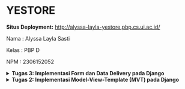 # YESTORE
**Situs Deployment:** http://alyssa-layla-yestore.pbp.cs.ui.ac.id/

Nama    : Alyssa Layla Sasti

Kelas   : PBP D

NPM     : 2306152052

<details>
<summary> <b> Tugas 3: Implementasi Form dan Data Delivery pada Django </b> </summary>

# Pertanyaan

## Jelaskan mengapa kita memerlukan *data delivery* dalam pengimplementasian sebuah platform?
Dalam mengimplementasikan sebuah platform, diperlukan pengiriman data dari satu komponen ke komponen lainnya. Sebagai contoh: dari database menuju ke-user agar dapat mengakses dan menampilkan data yang diminta user. *Data delivery* dibutuhkan untuk mengoptimalkan dan mengefisiensikan proses pengiriman data, apalagi untuk platform beskala besar. Dengan *data delivery*, dapat membuat proses pengiriman data tepat waktu, sehingga memberikan pengalaman pengguna yang lebih baik, juga keamanan data yang terjamin. Format yang populer digunakan (dan sekarang sedang dipelajari) adalah HTML, XML, dan JSON. 

## Menurutmu, mana yang lebih baik antara XML dan JSON? Mengapa JSON lebih populer dibandingkan XML?
PERBEDAAN XML dan JSON:
1. XML menyimpan data dalam struktur pohon dengan *namespace* untuk kategori data yang berbeda. Sedangkan JSON menggunakan struktur mapping dengan pasangan key-value.
2. XML memiliki sintaks yang lebih kompleks. Sebagai contoh penggunaan tag pembuka dan penutup `<tag></tag>`. Sedangkan JSON hanya menggunakan kurung kurawal `{}`, kurung siku `[]`, dan titik dua `:` antara nama dan nilai, sehingga lebih ringkas.
3. XML membutuhkan waktu lebih lama untuk parsing, dikarenakan formatnya yang lebih kompleks. Sedangkan JSON lebih cepat diparsing, dikarenakan strukturnya yang lebih sederhana.
4. XML tidak dapat diintegrasikan langsung oleh JavaScript tanpa dilakukannya parsing tambahan. Sedangkan JSON didesain agar dapat langsung digunakan oleh JavaScript tanpa memerlukan konversi tambahan.
5. XML cenderung lebih sulit dibaca, terutama apabila data dan platform yang digunakan besar. Hal ini dikarenakan XML melibatkan lebih banyak tag. Sedangkan JSON lebih mudah dibaca karena struktur lebih ringkas dan sederhana.

Dengan perbedaan yang saya paparkan, dapat kita lihat bahwa JSON lebih sederhana, ringkas, dan efisien. Penggunaan JSON memudahkan *developer* dalam membuat platform dan mengolah datanya. Sehingga dapat dilihat JSON lebih populer daripada XML.

## Jelaskan fungsi dari method `is_valid()` pada form Djangoo dan mengapa kita membutuhkan method tersebut?
Method is_valid() digunakan untuk melakukan validasi untuk setiap kolom formulir, mengembalikan true jika data valid. Dalam konteks tugas 3, Method is_valid() berfungsi untuk memeriksa apakah data yang dikirimkan oleh pengguna sesuai dengan kebutuhan yang ada di form `ProductEntryForm`(Memastikan fields yanga da pada `forms.py` sesuai dengan yang ada pada `models.py`). Kita membutuhkan method is_valid() untuk memastikan agar tidak ada data yang tidak sesuai yang masuk ke database sistem. Sehingga kita menjaga konsistensi data dan memungkinkan pemberian feedback yang jelas kepada user apabila ada kesalahan.

## Mengapa kita membutuhkan `csrf_token` saat membuat form di Django? Apa yang dapat terjadi jika kita tidak menambahkan `csrf_token` pada form Django? Bagaimana hal tersebut dapat dimanfaatkan oleh penyerang?
- `csrf_token` atau yang disebut *Cross-Site Request Forgery* token untuk melindungi platform dari serangan *Cross-Site Request Forgery*(CSRF). Serangan CSRF adalah ketika penyerang melakukan eksploitasi platform yang membuat pengguna tanpa sadar mengirim sebuah permintaan POST yang tidak diinginkan. Sistem kerjanya adalah penyerang menggunakan/membajak sesi pengguna yang sudah diautentifikasi tanpa sepengetahuan pengguna. Kita membutuhkan `csrf_token` saat membuat form di Django agar mencegah serangan saat sedang pembuatan form dengan adanya permintaan POST palsu.
- Jika kita tidak menambahkan `csrf_token` maka platform rentan terhadap serangan CSRF. Platform tidak dapat memverifikasi apakah permintaan berasal dari pengguna yang sah atau bukan. Sehingga dapat keamanan pengguna tercancam.
- Hal ini dapat dimanfaatkan oleh penyerang dengan mengirimkan permintaan yang berbahaya kepada user (misal melakukan transaksi keuangan yang tidak diinginkan dan mengubah kata sandi).


## Jelaskan bagaimana cara kamu mengimplementasikan checklist di atas secara step-by-step (bukan hanya sekedar mengikuti tutorial).

- Implemetasi Skeleton sebagai Kerangka Views
    1. Saya membuat direktor baru bernama `templates` di folder utama. Kemudian saya membuat berkas HTML baru yang bernama `base.html`. File `base.html` tersebut diisi dengan kode:
        ```html
        {% load static %}
        <!DOCTYPE html>
        <html lang="en">
            <head>
                <meta charset="UTF-8" />
                <meta name="viewport" content="width=device-width, initial-scale=1.0" />
                {% block meta %} {% endblock meta %}
            </head>

            <body>
            {% block content %} {% endblock content %}
            </body>
        </html>
        ```
        Notes: `{% load static %}` digunakan sebagai template tag dalam Django. `<!DOCTYPE html>` digunakan sebagao pendefinisian jenis dokumen HTML5. 

    2. Kemudian saya menambahkan `[BASE_DIR / 'templates']` pada subbagian `DIRS` dalam bagian `TEMPLATES` yang ada di dalam file `settings.py`. Penambahan yang saya lakukan adalah sebagai berikut:
        ```python
        TEMPLATES = [
        {
            'BACKEND': 'django.template.backends.django.DjangoTemplates',
            'DIRS': [BASE_DIR / 'templates'],
            'APP_DIRS': True,
            'OPTIONS': {
                'context_processors': [
                    'django.template.context_processors.debug',
                    'django.template.context_processors.request',
                    'django.contrib.auth.context_processors.auth',
                    'django.contrib.messages.context_processors.messages',
                    ],
                },
            },
        ]
        ```
        Notes: Penambahan yang saya lakukan bertujuan agar file `base.html` pada `templates` dijadikan sebagai template tujuan.

    3. Saya mengubah `main.html` yang ada di direktori `main/templates` dengan menambahkan ` {% extends 'base.html' %}` dan `{% block content %}` di awal kode. Kemudian juga menambahkan `{% endblock content %}` di akhir kode. Hal ini mengindikasikan bahwa kita menggunakan `base.html` sebagai template utama dan menginisiasikan dimana *block content* di mulai dan di mana berhenti.

- Menambahkan UUID
    1. Menambahkan `import uuid` dan `id=` di dalam `main/models.py`. Guna dari menambahkan import UUID ini adalah untuk mengimport modul UUID yang akan memberikan string unik untuk ID sebagai *identifier*. Perubahan yang saya lakukan seperti ini: 
        ```python
        from django.db import models
        import uuid 

        class Product(models.Model):
            id = models.UUIDField(primary_key=True, default=uuid.uuid4, editable=False)
            name = models.CharField(max_length=255, name="name")
            price = models.IntegerField(name="price")
            quantity = models.IntegerField(name="quantity", default=0)
            description = models.TextField(name="description")
            category = models.CharField(max_length=255, name="category", default="Uncategorized")
        ```
        Notes: Pada fields `quantity` dan `category` saya menetapkan default valuenya.

    2. Karena dilakukan perubahan pada models. Maka saya melakukan migrasi model dengan perintah:
        ```bash
        python manage.py makemigrations
        python manage.py migrate
        ```

- Membuat Form Input Data dan Menampilkannya pada HTML
    1. Pada direktori `main`, buat file baru bernama `forms.py`. Saya memasukkan kode sebagai berikut:
        ```python
        from django.forms import ModelForm
        from main.models import Product
    
        class ProductEntryForm(ModelForm):
            class Meta:
            model = Product
            fields = ["name", "price", "quantity", "description", "category"]
        ````
        Notes: Saya mengisi fields sesuai dengan yang ada di `models.py` saya.
    2. Pada direktori `main`, saya membuka `views.py` dan menambahkan `import redirect` dan membuat fungsi baru bernama `create_product_entry` yang menerima parameter `request`. Fungsi ini bertujuan untuk menambahkan input form ke dalam permintaan POST untuk database. Saya juga mengubah fungsi `show_main`. Penambahan kode yang saya lakukan ke `views.py` adalah sebagai berikut:
        
        ```python
        from django.shortcuts import render, redirect
        from main.models import Product
        from main.forms import ProductEntryForm

        def show_main(request):
            products = Product.objects.all()
            context = {
                'nama': 'Alyssa Layla Sasti',
                'kelas': 'PBP D',
                'npm': 2306152052,
                'products': products,
            }

        return render(request, "main.html", context)

        def create_product_entry(request):
            form = ProductEntryForm(request.POST or None)

            if form.is_valid() and request.method == "POST":
                form.save()
                return redirect('main:show_main')

            context = {'form': form}
        return render(request, "create_product_entry.html", context)
        ```
        Notes: Redirect digunakan untuk mengarahkan pengguna ke url tertentu, dalam konteks tugas ini adalah menuju `main:show_main`

    3. Saya menambahkan import fungsi `create_product_entry` ke dalam `urls.py` yang ada di `main` dan menambahlan *path* URL ke dalam *urlpatterns*

        ```python
        from main.views import show_main, create_product_entry

        urlpatterns = [
            path('', show_main, name='show_main'),
            path('create-product-entry', create_product_entry, name='create_product_entry'),
        ]
        ````
    4. Saya membuat file HTML baru dengan nama `create_product_entry.html` pada direktori `main/templates`. Kemudian saya mengisi dengan kode sebagai berikut:
        ```html
        {% extends 'base.html' %} 
        {% block content %}
        <h1>Add New Product Entry</h1>

        <form method="POST">
        {% csrf_token %}
        <table>
            {{ form.as_table }}
            <tr>
            <td></td>
            <td>
                <input type="submit" value="Add Product" />
            </td>
            </tr>
        </table>
        </form>

        {% endblock %}
        ```
    5. Menambahkan kode di `main.html` untuk menampilkan data *product* dan button *Add New Product*. Perubahan kode yang saya lakukan adalah sebagai berikut:
        ```html
        {% extends 'base.html' %}
        {% block content %}
        <h1>Welcome to YESTORE!</h1>

        <h2>Nama Mahasiswa: </h2>
        <p>{{ nama }}</p>
        <h2>Kelas: </h2>
        <p>{{ kelas }}</p>
        <h2>NPM: </h2>
        <p>{{ npm }}</p>

        {% if not products %}
        <p>Belum ada data product pada YESTORE.</p>
        {% else %}
        <table>
        <tr>
            <th>Name</th>
            <th>Price</th>
            <th>Quantity</th>
            <th>Description</th>
            <th>Category</th>
        </tr>

        {% comment %} 
        {% endcomment %} 
        {% for product in products %}
        <tr>
            <td>{{product.name}}</td>
            <td>{{product.price}}</td>
            <td>{{product.quantity}}</td>
            <td>{{product.description}}</td>
            <td>{{product.category}}</td>
        </tr>
        {% endfor %}
        </table>
        {% endif %}

        <br />

        <a href="{% url 'main:create_product_entry' %}">
        <button>Add New Product</button>
        </a>
        {% endblock content %}
        ```
    6. Jalankan `python manage.py runserver` kemudian buka  http://localhost:8000/, seharusnya web sudah dapat dibuka dan digunakan

- Mengembalikan Data dalam Bentuk XML
    1. Menambahkan `import HttpResponse` dan `Serializer` di file `views.py` pada `main`
        ```python
        from django.shortcuts import render, redirect
        from main.models import Product
        from main.forms import ProductEntryForm
        from django.http import HttpResponse
        from django.core import serializers
        ```
    2. Membuat fungsi `show_xml` yang menerima parameter `request` disertai *return function* berupa `HttpResponse` masih di file `views.py` pada `main`
        ```python
        def show_xml(request):
        data = Product.objects.all()
        return HttpResponse(serializers.serialize("xml", data), content_type="application/xml")
        ```
    3. Menambahkan  import `show_xml` dan *path url* ke `urlpatterns` di dalam `urls.py` pada `main` 
        ```python
        from main.views import show_main, create_product_entry, show_xml
        
        app_name = 'main'

        urlpatterns = [
            path('', show_main, name='show_main'),
            path('create-product-entry', create_product_entry, name='create_product_entry'),
            path('xml/', show_xml, name='show_xml'),
        ]
        ```
    4.  Jalankan `python manage.py runserver` kemudian buka  http://localhost:8000/xml/, seharusnya web sudah dapat dibuka dan digunakan

- Mengembalikan Data dalam Bentuk JSON
    1. Membuat fungsi `show_json` yang menerima parameter `request` disertai *return function* berupa `HttpResponse` di file `views.py` pada `main`
        ```python
        def show_json(request):
            data = Product.objects.all()
            return HttpResponse(serializers.serialize("json", data), content_type="application/json")
        ```
    2. Menambahkan  import `show_json` dan *path url* ke `urlpatterns` di dalam `urls.py` pada `main`
        ```python
        from django.urls import path
        from main.views import show_main, create_product_entry, show_xml, show_json

        app_name = 'main'

        urlpatterns = [
            path('', show_main, name='show_main'),
            path('create-product-entry', create_product_entry, name='create_product_entry'),
            path('xml/', show_xml, name='show_xml'),
            path('json/', show_json, name='show_json'),
        ]
        ``` 
    3. Jalankan `python manage.py runserver` kemudian buka  http://localhost:8000/json/, seharusnya web sudah dapat dibuka dan digunakan


- Mengembalikan Data Berdasarkan ID dalam Bentuk XML dan JSON
    1. Membuat fungsi `show_xml_by_id` yang menerima parameter `request` dan `id` disertai *return function* berupa `HttpResponse` di file `views.py` pada `main`
        ```python
        def show_xml_by_id(request, id):
            data = Product.objects.filter(pk=id)
            return HttpResponse(serializers.serialize("xml", data), content_type="application/xml")
        ```
    2.  Membuat fungsi `show_json_by_id` yang menerima parameter `request` dan `id` disertai *return function* berupa `HttpResponse` di file `views.py` pada `main`
        ```python
        def show_json_by_id(request, id):
            data = Product.objects.filter(pk=id)
            return HttpResponse(serializers.serialize("json", data), content_type="application/json")
        ```
    3. Menambahkan  import `show_xml_by_id`, `show_json_by_id` dan *path url* ke `urlpatterns` di dalam `urls.py` pada `main`
        ```python
        from django.urls import path
        from main.views import show_main, create_product_entry, show_xml, show_json, show_xml_by_id, show_json_by_id

        app_name = 'main'

        urlpatterns = [
            path('', show_main, name='show_main'),
            path('create-product-entry', create_product_entry, name='create_product_entry'),
            path('xml/', show_xml, name='show_xml'),
            path('json/', show_json, name='show_json'),
            path('xml/<str:id>/', show_xml_by_id, name='show_xml_by_id'),
            path('json/<str:id>/', show_json_by_id, name='show_json_by_id'),
        ]
        ```
    4. Jalankan `python manage.py runserver` kemudian buka  http://localhost:8000/xml/(masukkan id) dan http://localhost:8000/json/(masukkan id) sesuai dengan id input product yang diberikan. 

- Push ke git hasil Tugas 3
    ```bash
    git add .
    git commit -m
    git push -u origin main
    git push pws main:master
    ```

# Bukti Screenshot hasil akses URL pada Postman
1. Localhost
![Localhost](/images/localhost.png)

2. Localhost XML
![Localhost XML](/images/localhost_xml.png)

3. Localhost JSON
![Localhost JSON](/images/localhost_json.png)

4. Localhost XML ID
![Localhost XML ID](/images/localhost_xml_id.png)

5. Localhost JSON ID
![Localhost JSON ID](/images/localhost_json_id.png)
</details>

<details>
<summary> <b> Tugas 2: Implementasi Model-View-Template (MVT) pada Django </b> </summary>

# Pertanyaan

## Jelaskan bagaimana cara kamu mengimplementasikan checklist di atas secara step-by-step (bukan hanya sekedar mengikuti tutorial)!

- Membuat sebuah proyek Django baru. <br>
    1. Menginsiasi Git pada Directory Baru
        -  Melakukan konfigurasi awal git dengan membuat directory baru di lokal bernama `yestore`.
        - Membuka terminal, kemudian melakukan cd ke directory path yestore yang baru saya buat. Kemudian melakukan perintah `git init`, `git config --global user.name "AlyssaLayla"`, dan `git config --global user.email "alyssasasti@gmail.com"`
        -  membuat repositori baru di GitHub dengan nama yestore dan mengatur visibilitasnya sebagai public
        -  Membuat `README.md`, `git status`, `git add README.md`. Kemudian saya mengecek kembali status README.md dengan `git status`. Lalu jalankan `git commit -m "Make README.md"`
        - Membuat branch utama dengan menjalankan perintah `git branch -M main`. Dengan menjalankan perintah ini, branch utamanya akan bernama "main".
        - Menjalankan perintah `git remote add origin https://github.com/AlyssaLayla/yestore.git`
        - Menjalankan `git push -u origin main`

    2. Mengaktifkan Virtual Environment
        -  Menjalankan perintah `python -m venv env` dan `env\Scripts\activate`
        - Notes: Ditandai dengan adanya (env) pada awal baris di terminal

    3. Install Dependencies
        - Membuat file baru bernama `requirements.txt` dan mengeditnya melalui IDE dengan isi:
        ```bash
        django
        gunicorn
        whitenoise
        psycopg2-binary
        requests
        urllib3
        ```
        - Instalasi dependencies yang ada di file `requirements.txt` dengan perintah `pip install -r requirements.txt`
    
    4. Membuat Proyek Django
        - Menjalankan perintah `django-admin startproject yestore` untuk membuat proyek Django bernama "yestore"

    5. Mempersiapkan untuk Menjalankan Server
        - Mengedit file `settings.py` kemudian menambahkan `"localhost"` dan `"127.0.0.1"` pada `ALLOWED-HOSTS`
        - Membuat file baru bernama `.gitignore` dan mengeditnya melalui iDE dengan isi:

        ```bash
        # Django
        *.log
        *.pot
        *.pyc
        __pycache__
        db.sqlite3
        media

        # Backup files
        *.bak

        # If you are using PyCharm
        # User-specific stuff
        .idea/**/workspace.xml
        .idea/**/tasks.xml
        .idea/**/usage.statistics.xml
        .idea/**/dictionaries
        .idea/**/shelf

        # AWS User-specific
        .idea/**/aws.xml

        # Generated files
        .idea/**/contentModel.xml
        .DS_Store

        # Sensitive or high-churn files
        .idea/**/dataSources/
        .idea/**/dataSources.ids
        .idea/**/dataSources.local.xml
        .idea/**/sqlDataSources.xml
        .idea/**/dynamic.xml
        .idea/**/uiDesigner.xml
        .idea/**/dbnavigator.xml

        # Gradle
        .idea/**/gradle.xml
        .idea/**/libraries

        # File-based project format
        *.iws

        # IntelliJ
        out/

        # JIRA plugin
        atlassian-ide-plugin.xml

        # Python
        *.py[cod]
        *$py.class

        # Distribution / packaging
        .Python build/
        develop-eggs/
        dist/
        downloads/
        eggs/
        .eggs/
        lib/
        lib64/
        parts/
        sdist/
        var/
        wheels/
        *.egg-info/
        .installed.cfg
        *.egg
        *.manifest
        *.spec

        # Installer logs
        pip-log.txt
        pip-delete-this-directory.txt

        # Unit test / coverage reports
        htmlcov/
        .tox/
        .coverage
        .coverage.*
        .cache
        .pytest_cache/
        nosetests.xml
        coverage.xml
        *.cover
        .hypothesis/

        # Jupyter Notebook
        .ipynb_checkpoints

        # pyenv
        .python-version

        # celery
        celerybeat-schedule.*

        # SageMath parsed files
        *.sage.py

        # Environments
        .env
        .venv
        env/
        venv/
        ENV/
        env.bak/
        venv.bak/

        # mkdocs documentation
        /site

        # mypy
        .mypy_cache/

        # Sublime Text
        *.tmlanguage.cache
        *.tmPreferences.cache
        *.stTheme.cache
        *.sublime-workspace
        *.sublime-project

        # sftp configuration file
        sftp-config.json

        # Package control specific files Package
        Control.last-run
        Control.ca-list
        Control.ca-bundle
        Control.system-ca-bundle
        GitHub.sublime-settings

        # Visual Studio Code
        .vscode/*
        !.vscode/settings.json
        !.vscode/tasks.json
        !.vscode/launch.json
        !.vscode/extensions.json
        .history
        ```
    <hr>

- Membuat aplikasi dengan nama `main` pada proyek tersebut. <br>
    - Menjalankan perintah `python manage.py startapp main`
    - Mengedit file `settings.py` dan menambahkan `main` pada `INSTALLED_APPS`
    - Membuat directory (folder) baru bernama `templates` di dalam directory `main`. Kemudian di dalam folder ini, buat file baru bernama `main.html` untuk menyimpan file `.html` yang ingin digunakan. File ini berisi konten yang ingin ditampilkan di web. Bagian yang wajib ada adalah nama e-commerce, nama mahasiswa, dan kelas.
    <hr>

- Melakukan routing pada proyek agar dapat menjalankan aplikasi main. <br>
    - Mengonfigurasi routing URL pada proyek yestore. Buka file `urls.py` di dalam directory proyek `yestore`
    - Menambahkan import `include` pada `from django.urls import path, include`
    - Menambahkan route url dengan mengarahkan ke tampilan `main` di dalam variabel `urlpatterns` menjadi
        ```python
        urlpatterns = [
        path('admin/', admin.site.urls),
        path('', include('main.urls')),
        ]
        ```
    <hr>

- Membuat model pada aplikasi main dengannama Product dan memiliki atribut wajib (`name` (CharField), `price` (IntegerField), dan `description` (TextField)) <br>
    - Mengedit file `models.py` pada directory `main` dengan:
        ```python
        
        from django.db import models

        class Product(models.Model):
            name = models.CharField(max_length=255, name="name")
            price = models.IntegerField(name="price")
            quantity = models.IntegerField(name="quantity")
            description = models.TextField(name="description")
            category = models.CharField(max_length=255, name="category")
        ```
    - Notes: Saya mengisi `models.py` dengan 5 atributes yaitu `name` (CharField), `price` (IntegerField), `quantity` (IntegerFIeld), `description` (TextField), dan `category`(CharField)

    - Menjalankan perintah `python manage.py makemigrations` dan `python manage.py migrate` setiap kita membuat perubahan pada model
    <hr>

-  Membuat sebuah fungsi pada views.py untuk dikembalikan ke dalam sebuah template HTML yang menampilkan nama aplikasi serta nama dan kelas mahasiswa. <br>
    - Mengedit `views.py` pada `main` dengan kode: 
        ```python
        from django.shortcuts import render

        def show_main(request):
            context = {
                'nama': 'Alyssa Layla Sasti',
                'kelas': 'PBP D',
                'npm': 2306152052,
                'products': [ 
                    {'name': 'Dimsum Mozarella', 'price': 20000, 'quantity': 5, 'description': 'Dimsum dengan keju Mozarella meleleh di atasnya wow enak', 'category': 'Makanan'},
                    {'name': 'Charger HP', 'price': 100000, 'quantity': 8, 'description': 'Charge HP dijamin Original!', 'category': 'Elektronik'},
                    {'name': 'Hoodie', 'price': 50000, 'quantity': 3, 'description': 'Hoodie Oversize paling keren se-UI', 'category': 'Pakaian'},
                    ],
            }

            return render(request, "main.html", context)
        ```
    - Notes: Selain ingin menampilkan nama aplikasi, nama mahasiswa, dan kelasnya, saya ingin menampilkan atribut-atribut lain. Maka dari itu di `views.py`, saya menampilkan nama, kelas, npm, dan Product yang saya jual dengan detail (product name, price, quantity, description, dan category)

    - Saya menambahkan tampilan yang saya inginkan di `main.html` agar dapat menampilkan data yang telah diambil dari model sebagai berikut
        ```html
        <h1>Welcome to YESTORE!</h1>

        <h2>Nama Mahasiswa: </h2>
        <p>{{ nama }}</p>
        <h2>Kelas: </h2>
        <p>{{ kelas }}</p>
        <h2>NPM: </h2>
        <p>{{ npm }}</p>

        <h3>Apa yang Kami Jual?</h3>
        <ol>
            {% for product in products %}
            <li> 
                <h4>{{product.name}}</h4>
                <h5>Rp{{product.price}}</h5>
                <h5>Quantity: {{product.quantity}}</h5>
                <p>{{product.description}}</p>
                <h5>Category: {{product.category}}</h5>
                {% endfor %}
            </li>
        </ol>
        ```
    <hr>

- Membuat sebuah routing pada `urls.py` aplikasi main untuk memetakan fungsi yang telah dibuat pada `views.py` <br>
    - Buka file `urls.py` di `main`, kemudian saya isi dengan kode ini
        ```python
        from django.urls import path
        from main.views import show_main

        app_name = 'main'

        urlpatterns = [
            path('', show_main, name='show_main'),
        ]
        ```
    <hr>

- Membuat deployment ke PWS terhadap aplikasi yang sudah dibuat sehingga nantinya dapat diakses di internet <br>
    - Sebelum ke PWS, saya melakukan `git add .`, `git commit -m "<message>"`, dan `git push -u origin main` untuk mengupdate perubahan ke GitHub
    - Saya mencoba run di local host terlebih dahulu. Jalankan perintah `python manage.py runserver` kemudian saya cek di `http://localhost:8000/`. Jika halaman yang saya buat sudah muncul, saya lanjut deploy ke PWS
    - Login di PWS, lalu menambahkan projek baru dengan nama `yestore`
    - Buka kembali `settings.py` kemudian tambahkan `alyssa-layla-yestore.pbp.cs.ui.ac.id` di `ALLOWED_HOSTS`
    - Melakukan kembali `git add .`, `git commit -m"<message>"`, dan `git push -u origin main`
    - Menjalankan perintah `git remote add pws http://pbp.cs.ui.ac.id/alyssa.layla/yestore` agar terhubung antara pws dengan lokal
    - Menjalankan perintah `git branch -M master` dan `git push pws master` agar kode di lokal bisa diupdate ke pws dan dilihat web nya di internet
    - Menjalankan `git branch -M main` agar branch utama kembali lagi menjadi `main`
    - Untuk kedepannya ketika saya melakukan perubahan, setelah push di GitHub, saya hanya perlu melakukan perintah `git push pws main:master` untuk push di PWS.
    - Deployment selesai. Tampilan web di local host dan di PWS seharusnya sama.
    <hr>

## Buatlah bagan yang berisi request client ke web aplikasi berbasis Django beserta responnya dan jelaskan pada bagan tersebut kaitan antara `urls.py`, `views.py`, `models.py`, dan berkas `.html`.

![Bagan](/images/bagan.png)

- Alur keseluruhan: 
    - Client/user melakukan request -> Internet melanjutkan request -> `urls.py` melanjutkan request berupa route -> `views.py` melanjutkan ke `models.py` dan template `main.html`
    - `views.py` ke `models.py`
    `views.py` melakukan transaksi data modification ke `models.py` -> `models.py` mengakses database untuk melakukan modifikasi data. Lalu setelah dimodifikasi sesuai request akan dikembalikan ke `models.py` dan dilanjutkan memberi data yang lengkap ke `views.py`
    - `views.py` ke template `main.html`
    `views.py` melakukan display data ke template `main.html` -> Kemudian dikembalikan data input by user ke `views.py`
    - Setelah dari `models.py` dan `main.html` sudah lengkap tergabung semua di `views.py` -> Dikembalikan responnya ke internet berdasarkan request klien -> Kemudian dari internet akan diberkan ke klien berupa web page sesuai request

- Kaitan antara `urls.py`, `views.py`, `models.py`, dan berkas `.html`
Kaitan antara `urls.py`, `views.py`, `models.py`, dan berkas `.html `dapat dilihat di alur yang sudah saya jelaskan sebelumnya. `urls.py` dilakukan untuk konfigurasi routing dan dilanjutkan ke `views.py`. File ini sebagai logika aplikasi untuk data organization/preparation layer yang akan meneruskan ke `models.py` (Database layer) dan berkas .`html` (Tampilan pengguna). Ketika `models.py` dan berkas `.html` sudah melakukan request pengguna, kedua bagian tersebut dikembalikan lagi ke `views.py`. Pada kondisi ini, `views.py` sudah berisi html merged dengan database yang dibutuhkan dari model. Setelah itu `views.py` akan meneruskan ke internet dan diteruskan kembali ke klien sebagai web page.

## Jelaskan fungsi git dalam pengembangan perangkat lunak!
- Versi Kontrol
Git memungkinkan developer untuk melacak perubahan kode. Siapa yang melakukan perubahan, apa yang diubah, dan kapan diubah. Semua itu dapat kita lihat di riwayat pada Git
- Kolaborasi
Git memudahkan apabila ingin ada kolaborasi antar-developer dalam suatu proyek. Adanya fitur pull, branching, dan merging dapat memudahkan tiap developer untuk mengerjakan proyek kolaborasi secara paralel di waktu yang sama. 
- Branching dan Merging
Dengan branching, kita dapat push kode tanpa mengubah branch utama. Kemudian apabila diperlukan, kita bisa merging branch tersebut menjadi satu. Hal ini dibutuhkan apabila ingin ada pengembangan fitur baru atau debugging di branch terpisah. Baru setelah selesai, perubahan tersebut dapat di merge ke branch utama
- Backup
Git menyimpan riwayat perubahan kode di setiap commit yang kita lakukan. Jika kita ingin melihat riwayat perubahan yang kita lakukan, dapat dilakukan dengan melihat riwayat backup kode yang sudah kita commit sebelumnya

## Menurut Anda, dari semua framework yang ada, mengapa framework Django dijadikan permulaan pembelajaran pengembangan perangkat lunak?
- Django menggunakan bahasa python yang cenderung lebih literal dan lebih mudah dipahami
- Django memiliki struktur MVT (Model-View-Template) sehingga memudahkan pemahaman alur pengembangan perangkat lunak. Model untuk interaksi dengan database, View untuk logika aplikasi dan respon terhadap permintaan user, dan Template untuk fokus ke tampilan pengguna (User Interface)
- Adanya keamanan yang terintegrasi secara default.
- Adanya ORM (Object-Relational Mapping) bawaan. Hal ini mempermudah developer dalam akses database. Developer tidak perlu menulis kode SQL secara langsung. Melainkan, dapat menggunakan python untuk membuat, membaca, dan memodifikasi data.

## Mengapa model pada Django disebut sebagai ORM?
Django disebut ORM atau Object-Relational-Mapping karena ORM menghubungkan objek dalam kode dengan tabel dalam database relasional. Hal ini dikarenakan adanya otomasi query SQL sehingga developer tidak perlu menulis query SQL manual untuk akses ke database. Cukup dengan python saja sudah bisa mengakses dan memanipulasi data di database.
</details>